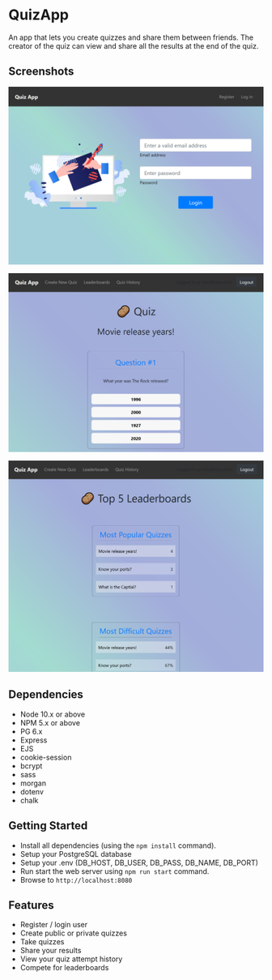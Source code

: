 # QuizApp

An app that lets you create quizzes and share them between friends. 
The creator of the quiz can view and share all the results at the end of the quiz.

## Screenshots

!["Login"](/docs/login.PNG)

!["Quiz"](/docs/quiz.PNG)

!["Leadeboards"](/docs/leaderboards.PNG)

## Dependencies

* Node 10.x or above
* NPM 5.x or above
* PG 6.x
* Express
* EJS
* cookie-session
* bcrypt
* sass
* morgan
* dotenv
* chalk


## Getting Started

* Install all dependencies (using the `npm install` command).
* Setup your PostgreSQL database
* Setup your .env (DB_HOST, DB_USER, DB_PASS, DB_NAME, DB_PORT)
* Run start the web server using `npm run start` command.
* Browse to `http://localhost:8080`

## Features

* Register / login user
* Create public or private quizzes
* Take quizzes
* Share your results
* View your quiz attempt history
* Compete for leaderboards
